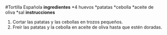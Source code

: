 #Tortilla Española
**ingredientes**
*4 huevos
*patatas
*cebolla 
*aceite de oliva
*sal
**instrucciones**
1. Cortar las patatas y las cebollas en trozos pequeños.
2. Freír las patatas y la cebolla en aceite de oliva hasta que estén doradas.